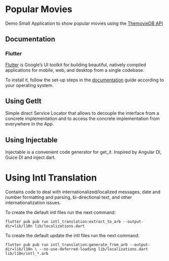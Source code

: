 # Popular Movies

Demo Small Application to show popular movies using the [ThemovieDB API][​themoviedb.org]

[​themoviedb.org]:​https://www.themoviedb.org

## Documentation

### Flutter

[Flutter][flutter.dev] is Google’s UI toolkit for building beautiful, natively compiled applications for mobile, web, and desktop from a single codebase.

To install it, follow the set-up steps in the [documentation][flutter.dev/install] guide according to your operating system.

[flutter.dev]: https://flutter.dev/

[flutter.dev/install]: https://flutter.dev/docs/get-started/install

## Using GetIt

Simple direct Service Locator that allows to decouple the interface from a concrete implementation and to access the concrete implementation from everywhere in the App.

## Using Injectable

Injectable is a convenient code generator for get_it. Inspired by Angular DI, Guice DI and inject.dart.

# Using Intl Translation 

Contains code to deal with internationalized/localized messages, date and number formatting and parsing, bi-directional text, and other internationalization issues.

To create the default intl files run the next command:

`flutter pub pub run intl_translation:extract_to_arb --output-dir=lib/l10n lib/localizations.dart`

To create the default update the intl files run the next command:

`flutter pub pub run intl_translation:generate_from_arb --output-dir=lib/l10n \ --no-use-deferred-loading lib/localizations.dart lib/l10n/intl_*.arb`
